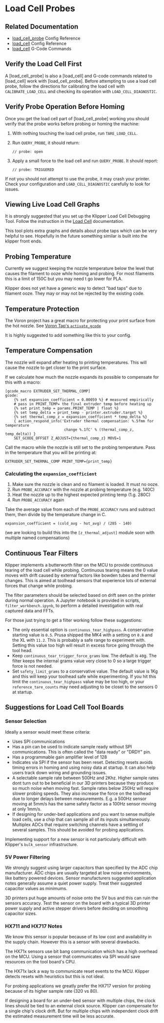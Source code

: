 # Load Cell Probes

## Related Documentation

* [load_cell_probe](Config_Reference.md#load_cell_probe) Config Reference
* [load_cell](Config_Reference.md#load_cell) Config Reference
* [load_cell](G-Codes.md#load_cell) G-Code Commands

## Verify the Load Cell First
A [load_cell_probe] is also a [load_cell] and G-code commands related to
[load_cell] work with [load_cell_probe]. Before attempting to use a load cell
probe, follow the directions for calibrating the load cell with
`CALIBRATE_LOAD_CELL` and checking its operation with `LOAD_CELL_DIAGNOSTIC`. 

## Verify Probe Operation Before Homing

Once you get the load cell part of [load_cell_probe] working you should verify
that the probe works before probing or homing the machine:

1. With nothing touching the load cell probe, run `TARE_LOAD_CELL`.
1. Run `QUERY_PROBE`, it should return:

   `// probe: open`
1. Apply a small force to the load cell and run `QUERY_PROBE`. It should report:

   `// probe: TRIGGERED`
   
If not you should not attempt to use the probe, it may crash your printer. Check
your configuration and `LOAD_CELL_DIAGNOSTIC` carefully to look for issues.

## Viewing Live Load Cell Graphs

It is strongly suggested that you set up the Klipper Load Cell Debugging Tool.
Follow the instruction in the
[Load Cell](Load_Cell.md#viewing-live-load-cell-graphs) documentation.

This tool plots extra graphs and details about probe taps which can be very
helpful to see. Hopefully in the future something similar is built into the
klipper front ends.

## Probing Temperature

Currently we suggest keeping the nozzle temperature below the level that causes
the filament to ooze while homing and probing. For most filaments this is a
limit of 150C but you may need t go lower for PLA.

Klipper does not yet have a generic way to detect "bad taps" due to filament
ooze. They may or may not be rejected by the existing code.

## Temperature Protection

The Voron project has a great macro for protecting your print surface from the
hot nozzle. See [Voron Tap's `activate_gcode`](https://github.com/VoronDesign/Voron-Tap/blob/main/config/tap_klipper_instructions.md)

It is highly suggested to add something like this to your config.

## Temperature Compensation

The nozzle will expand after heating to printing temperatures. This will cause
the nozzle to get closer to the print surface. 

If we calculate how much the nozzle expands its possible to compensate for this
with a macro:

```
[gcode_macro EXTRUDER_SET_THERMAL_COMP]
gcode:
    {% set expansion_coefficient = 0.00059 %} # measured empirically
    # pass in PRINT_TEMP= the final extruder temp before heating up
    {% set print_temp = params.PRINT_TEMP | float %}
    {% set temp_delta = print_temp - printer.extruder.target %}
    {% set thermal_comp_z = expansion_coefficient * temp_delta %}
    { action_respond_info('Extruder thermal compensation: %.5fmm for temperature
                           change %.1fC' % (thermal_comp_z, temp_delta)) }
    SET_GCODE_OFFSET Z_ADJUST={thermal_comp_z} MOVE=1
```

Call the macro while the nozzle is still set to the probing temperature. Pass in
the temperature that you will be printing at:

```
EXTRUDER_SET_THERMAL_COMP PRINT_TEMP={print_temp}
```

### Calculating the `expansion_coefficient`

1. Make sure the nozzle is clean and no filament is loaded. It must no ooze.
1. Run `PROBE_ACCURACY` with the nozzle at probing temperature (e.g. 140C)
2. Heat the nozzle up to the highest expected printing temp (1.g. 280C)
3. Run `PROBE_ACCURACY` again

Take the average value from each of the `PROBE_ACCURACY` runs and subtract them,
then divide by the temperature change in C.

```
expansion_coefficient = (cold_avg - hot_avg) / (285 - 140)
```

(we are looking to build this into the `[z_thermal_adjust]` module soon with
multiple named compensations)

## Continuous Tear Filters

Klipper implements a butterworth filter on the MCU to provide continuous tearing
of the load cell while probing. Continuous tearing means the 0 value moves with
drift caused by external factors like bowden tubes and thermal changes. This is
aimed at toolhead sensors that experience lots of external forces that change
while probing. 

The filter parameters should be selected based on drift seen on the printer
during normal operation. A Jupyter notebook is provided in scripts,
`filter_workbench.ipynb`, to perform a detailed investigation with real captured
data and FFTs.

For those just trying to get a filter working follow these suggestions:
* The only essential option is `continuous_tear_highpass`. A conservative
starting value is `0.5`. Prusa shipped the MK4 with a setting on `0.8` and the
XL with `11.2`. This is probably a safe range to experiment with. Setting this
value too high will result in excess force going through the tool head.
* Keep `continuous_tear_trigger_force_grams` low. The default is `40`g. The
filter keeps the internal grams value very close to 0 so a large trigger force
is not needed.
* Set `safety_limit_grams` to a conservative value. The default value is 1Kg
and this will keep your toolhead safe while experimenting. If you hit this limit
the `continuous_tear_highpass` value may be too high, or your
`reference_tare_counts` may need adjusting to be closet to the sensors 0 at
startup.  

## Suggestions for Load Cell Tool Boards

### Sensor Selection

Ideally a sensor would meet these criteria:
* Uses SPI communications
* Has a pin can be used to indicate sample ready without SPI communications.
This is often called the "data ready" or "DRDY" pin.
* Has a programmable gain amplifier level of 128
* Indicates via SPI if the sensor has been reset. Detecting resets avoids
timing errors in homing and using noisy data at startup. It can also help users
track down wiring and grounding issues.
* A selectable sample rate between 500Hz and 2Khz. Higher sample rates dont turn
out to be beneficial in our 3D printers because they produce so much noise when
moving fast. Sample rates below 250Hz will require slower probing speeds. They
also increase the force on the toolhead due to longer delays between
measurements. E.g. a 500Hz sensor moving at 5mm/s has the same safety factor as
a 100Hz sensor moving at only 1mm/s.
* If designing for under-bed applications and you want to sense multiple load
cells, use a chip that can sample all of its inputs simultaneously. Multiplex
ADCs that require switching channels have a settling of several samples. This
should be avoided for probing applications.

Implementing support for a new sensor is not particularly difficult with
Klipper's `bulk_sensor` infrastructure.

### 5V Power Filtering

We strongly suggest using larger capacitors than specified by the ADC chip
manufacturer. ADC chips are usually targeted at low noise environments, like
battery powered devices. Sensor manufacturers suggested application notes
generally assume a quiet power supply. Treat their suggested capacitor values as
minimums. 

3D printers put huge amounts of noise onto the 5V bus and this can ruin the
sensors accuracy. Test the sensor on the board with a typical 3D printer power
supply and active stepper drivers before deciding on smoothing capacitor sizes.  

### HX711 and HX717 Notes

We know this sensor is popular because of its low cost and availability in the
supply chain. However this is a sensor with several drawbacks. 

The HX71x sensors use bit bang communication which has a high overhead on the
MCU. Using a sensor that communicates via SPI would save resources on the tool
board's CPU.

The HX71x lack a way to communicate reset events to the MCU. Klipper detects
resets with heuristics but this is not ideal.

For probing applications we greatly prefer the HX717 version for probing because
of its higher sample rate (320 vs 80).

If designing a board for an under-bed sensor with multiple chips, the clock
lines should be tied to an external clock source. Klipper can compensate for a
single chip's clock drift. But for multiple chips with independent clock drift
the estimated measurement time will be less accurate. 
